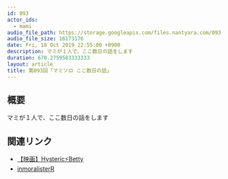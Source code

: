```yaml
---
id: 093
actor_ids:
  - mami
audio_file_path: https://storage.googleapis.com/files.nantyara.com/093.mp3
audio_file_size: 16173176
date: Fri, 18 Oct 2019 22:55:00 +0900
description: マミが１人で、ここ数日の話をします
duration: 670.2759583333333
layout: article
title: 第093回「マミソロ ここ数日の話」
---
```

## 概要

マミが１人で、ここ数日の話をします

## 関連リンク

* [【映画】Hysteric⚡️Betty](https://twitter.com/hysteric_betty/status/1184794753365233664)
* [inmoralisterR](https://twitter.com/inmoralister)

